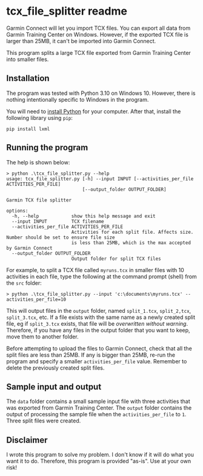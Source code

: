 # tcx_file_splitter readme

Garmin Connect will let you import TCX files. You can export all data from Garmin Training Center on Windows. However, if the exported TCX file is larger than 25MB, it can't be imported into Garmin Connect.

This program splits a large TCX file exported from Garmin Training Center into smaller files. 


## Installation

The program was tested with Python 3.10 on Windows 10. However, there is nothing intentionally specific to Windows in the program.

You will need to [install Python](https://www.python.org/downloads) for your computer. After that, install the following library using `pip`:

```
pip install lxml
```

## Running the program

The help is shown below:

```
> python .\tcx_file_splitter.py --help
usage: tcx_file_splitter.py [-h] --input INPUT [--activities_per_file ACTIVITIES_PER_FILE]
                            [--output_folder OUTPUT_FOLDER]

Garmin TCX file splitter

options:
  -h, --help            show this help message and exit
  --input INPUT         TCX filename
  --activities_per_file ACTIVITIES_PER_FILE
                        Activities for each split file. Affects size. Number should be set to ensure file size
                        is less than 25MB, which is the max accepted by Garmin Connect
  --output_folder OUTPUT_FOLDER
                        Output folder for split TCX files
```

For example, to split a TCX file called `myruns.tcx` in smaller files with 10 activities in each file, type the following at the command prompt (shell) from the `src` folder:

```
> python .\tcx_file_splitter.py --input 'c:\documents\myruns.tcx' --activities_per_file=10
```

This will output files in the `output` folder, named `split_1.tcx`, `split_2,tcx`, `split_3.tcx`, etc. If a file exists with the same name as a newly created split file, eg if `split_3.tcx` exists, that file will be *overwritten without warning*. Therefore, if you have any files in the output folder that you want to keep, move them to another folder.

Before attempting to upload the files to Garmin Connect, check that all the split files are less than 25MB. If any is bigger than 25MB, re-run the program and specify a smaller `activities_per_file` value. Remember to delete the previously created split files.

## Sample input and output

The `data` folder contains a small sample input file with three activities that was exported from Garmin Training Center. The `output` folder contains the output of processing the sample file when the `activities_per_file` to `1`. Three split files were created.
## Disclaimer

I wrote this program to solve my problem. I don't know if it will do what you want it to do. Therefore, this program is provided "as-is". Use at your own risk! 